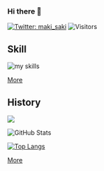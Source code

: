 ### Hi there 👋

[![Twitter: maki_saki](https://img.shields.io/twitter/follow/maki_saki?style=social)](https://twitter.com/maki_saki)
![Visitors](https://visitor-badge.glitch.me/badge?page_id=contiki9&left_color=gray&right_color=blue)

## Skill
<img alt="my skills" src="https://skillicons.dev/icons?theme=light&perline=8&i=ts,html,css,jest,react,nextjs,vercel,netlify,figma,vscode" />

[More](https://www.notion.so/contiki9/b4e30e56f0684dc7833c2e03f85ea529)


## History

![](https://github-profile-summary-cards.vercel.app/api/cards/profile-details?username=contiki9&theme=vue)

![GitHub Stats](https://github-readme-stats.vercel.app/api?username=contiki9&show_icons=true)


[![Top Langs](https://github-readme-stats.vercel.app/api/top-langs/?username=contiki9&layout=compact&langs_count=6)](https://github.com/anuraghazra/github-readme-stats)

[More](https://www.notion.so/contiki9/12656b4774e94ffebdc556a9f00c27cd?v=a4dcbe065e654343808e159efe564b4a)



<!--
**contiki9/contiki9** is a ✨ _special_ ✨ repository because its `README.md` (this file) appears on your GitHub profile.

Here are some ideas to get you started:

- 🔭 I’m currently working on ...
- 🌱 I’m currently learning ...
- 👯 I’m looking to collaborate on ...
- 🤔 I’m looking for help with ...
- 💬 Ask me about ...
- 📫 How to reach me: ...
- 😄 Pronouns: ...
- ⚡ Fun fact: ...
-->
